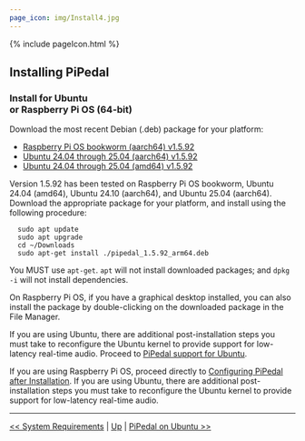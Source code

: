```yaml
---
page_icon: img/Install4.jpg
---
```


{% include pageIcon.html %}


## Installing PiPedal


### Install for Ubuntu <br/>or Raspberry Pi OS (64-bit)


Download the most recent Debian (.deb) package for your platform:

- [Raspberry Pi OS bookworm (aarch64) v1.5.92](https://github.com/rerdavies/pipedal/releases/download/v1.5.92/pipedal_1.5.92_arm64.deb)
- [Ubuntu 24.04 through 25.04 (aarch64) v1.5.92](https://github.com/rerdavies/pipedal/releases/download/v1.5.92/pipedal_1.5.92_arm64.deb)
- [Ubuntu 24.04 through 25.04 (amd64) v1.5.92](https://github.com/rerdavies/pipedal/releases/download/v1.5.92/pipedal_1.5.92_amd64.deb)


Version 1.5.92 has been tested on Raspberry Pi OS bookworm, Ubuntu 24.04 (amd64), Ubuntu 24.10 (aarch64), and Ubuntu 25.04 (aarch64). Download the appropriate package for your platform, and install using the following procedure:

```
  sudo apt update
  sudo apt upgrade
  cd ~/Downloads  
  sudo apt-get install ./pipedal_1.5.92_arm64.deb 
```
You MUST use `apt-get`. `apt` will not install downloaded packages; and `dpkg -i` will not install dependencies. 

On Raspberry Pi OS, if you have a graphical desktop installed, you can also install the package by double-clicking on the downloaded package in the File Manager.

If you are using Ubuntu, there are additional post-installation steps you must take to reconfigure the Ubuntu kernel to 
provide support for low-latency real-time audio. Proceed to [PiPedal support for Ubuntu](Ubuntu.md).

If you are using Raspberry Pi OS, proceed directly to [Configuring PiPedal after Installation](Configuring.md). If 
you are using Ubuntu, there are additional post-installation steps you must take to reconfigure the Ubuntu kernel 
to provide support for low-latency real-time audio. 


--------
[<< System Requirements](SystemRequirements.md) | [Up](Documentation.md) | [PiPedal on Ubuntu >>](Ubuntu.md)
